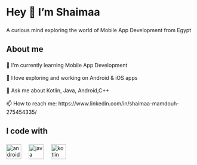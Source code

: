 <h1 align="left">Hey 👋 I’m Shaimaa</h1>

###

<p align="left">A curious mind exploring the world of Mobile App Development from Egypt</p>

###

<h2 align="left">About me</h2>

###

<p align="left">🚀 I'm currently learning Mobile App Development<br><br>📝 I love exploring and working on Android & iOS apps<br><br>💬 Ask me about Kotlin, Java, Android,C++<br><br>📫 How to reach me: https://www.linkedin.com/in/shaimaa-mamdouh-275454335/</p>

###

<h2 align="left">I code with</h2>

###

<div align="left">
  <img src="https://cdn.jsdelivr.net/gh/devicons/devicon/icons/android/android-original.svg" height="40" alt="android logo"  />
  <img width="12" />
  <img src="https://cdn.jsdelivr.net/gh/devicons/devicon/icons/java/java-original.svg" height="40" alt="java logo"  />
  <img width="12" />
  
  <img src="https://cdn.jsdelivr.net/gh/devicons/devicon/icons/kotlin/kotlin-original.svg" height="40" alt="kotlin logo"  />
</div>

###
